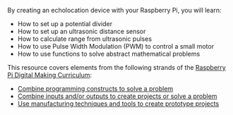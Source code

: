 By creating an echolocation device with your Raspberry Pi, you will learn:

- How to set up a potential divider
- How to set up an ultrasonic distance sensor
- How to calculate range from ultrasonic pulses
- How to use Pulse Width Modulation (PWM) to control a small motor
- How to use functions to solve abstract mathematical problems

This resource covers elements from the following strands of the [Raspberry Pi Digital Making Curriculum](https://www.raspberrypi.org/curriculum/):

- [Combine programming constructs to solve a problem](https://www.raspberrypi.org/curriculum/programming/builder)
- [Combine inputs and/or outputs to create projects or solve a problem](https://www.raspberrypi.org/curriculum/physical-computing/builder)
- [Use manufacturing techniques and tools to create prototype projects](https://www.raspberrypi.org/curriculum/manufacture/builder)
